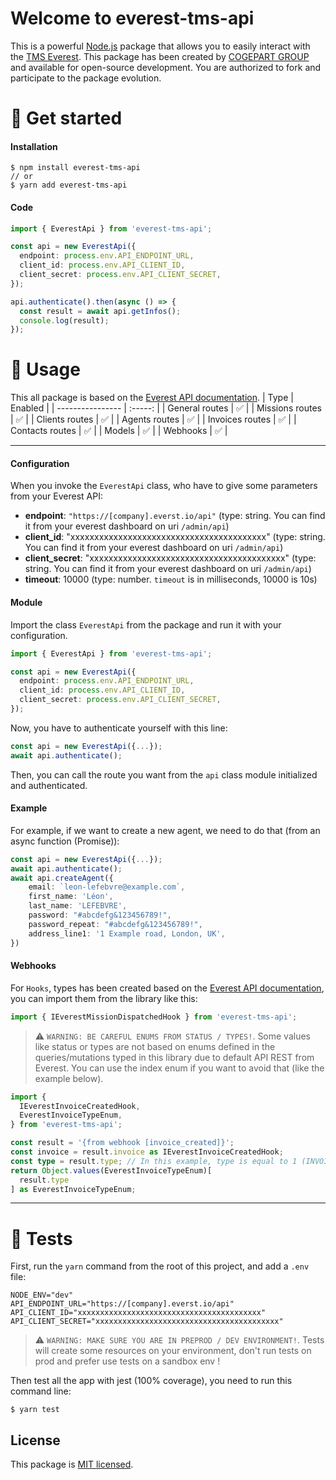 # Welcome to everest-tms-api

This is a powerful [Node.js](https://nodejs.org/) package that allows you to easily interact with the [TMS Everest](https://geteverest.io/). This package has been created by [COGEPART GROUP](https://bycogepart.fr/) and available for open-source development.
You are authorized to fork and participate to the package evolution.

# 🚀 Get started

#### Installation

```
$ npm install everest-tms-api
// or
$ yarn add everest-tms-api
```

#### Code

```typescript
import { EverestApi } from 'everest-tms-api';

const api = new EverestApi({
  endpoint: process.env.API_ENDPOINT_URL,
  client_id: process.env.API_CLIENT_ID,
  client_secret: process.env.API_CLIENT_SECRET,
});

api.authenticate().then(async () => {
  const result = await api.getInfos();
  console.log(result);
});
```

# 👾 Usage

This all package is based on the [Everest API documentation](https://sandbox.everst.io/api/documentation?full=true).
| Type | Enabled |
| ---------------- | :-----: |
| General routes | ✅ |
| Missions routes | ✅ |
| Clients routes | ✅ |
| Agents routes | ✅ |
| Invoices routes | ✅ |
| Contacts routes | ✅ |
| Models | ✅ |
| Webhooks | ✅ |

---

#### Configuration

When you invoke the `EverestApi` class, who have to give some parameters from your Everest API:

- **endpoint**: `"https://[company].everst.io/api"` (type: string. You can find it from your everest dashboard on uri `/admin/api`)
- **client_id**: "xxxxxxxxxxxxxxxxxxxxxxxxxxxxxxxxxxxxxxxxx" (type: string. You can find it from your everest dashboard on uri `/admin/api`)
- **client_secret**: "xxxxxxxxxxxxxxxxxxxxxxxxxxxxxxxxxxxxxxxxx" (type: string. You can find it from your everest dashboard on uri `/admin/api`)
- **timeout**: 10000 (type: number. `timeout` is in milliseconds, 10000 is 10s)

#### Module

Import the class `EverestApi` from the package and run it with your configuration.

```typescript
import { EverestApi } from 'everest-tms-api';

const api = new EverestApi({
  endpoint: process.env.API_ENDPOINT_URL,
  client_id: process.env.API_CLIENT_ID,
  client_secret: process.env.API_CLIENT_SECRET,
});
```

Now, you have to authenticate yourself with this line:

```typescript
const api = new EverestApi({...});
await api.authenticate();
```

Then, you can call the route you want from the `api` class module initialized and authenticated.

#### Example

For example, if we want to create a new agent, we need to do that (from an async function (Promise)):

```typescript
const api = new EverestApi({...});
await api.authenticate();
await api.createAgent({
    email: `leon-lefebvre@example.com`,
    first_name: 'Léon',
    last_name: 'LEFEBVRE',
    password: "#abcdefg&123456789!",
    password_repeat: "#abcdefg&123456789!",
    address_line1: '1 Example road, London, UK',
})
```

#### Webhooks

For `Hooks`, types has been created based on the [Everest API documentation](https://sandbox.everst.io/api/documentation?full=true), you can import them from the library like this:

```typescript
import { IEverestMissionDispatchedHook } from 'everest-tms-api';
```

> ⚠️ `WARNING: BE CAREFUL ENUMS FROM STATUS / TYPES!`. Some values like status or types are not based on enums defined in the queries/mutations typed in this library due to default API REST from Everest. You can use the index enum if you want to avoid that (like the example below).

```typescript
import {
  IEverestInvoiceCreatedHook,
  EverestInvoiceTypeEnum,
} from 'everest-tms-api';

const result = '{from webhook [invoice_created]}';
const invoice = result.invoice as IEverestInvoiceCreatedHook;
const type = result.type; // In this example, type is equal to 1 (INVOICE)
return Object.values(EverestInvoiceTypeEnum)[
  result.type
] as EverestInvoiceTypeEnum;
```

---

# 🚦 Tests

First, run the `yarn` command from the root of this project, and add a `.env` file:

```
NODE_ENV="dev"
API_ENDPOINT_URL="https://[company].everst.io/api"
API_CLIENT_ID="xxxxxxxxxxxxxxxxxxxxxxxxxxxxxxxxxxxxxxxxx"
API_CLIENT_SECRET="xxxxxxxxxxxxxxxxxxxxxxxxxxxxxxxxxxxxxxxxx"
```

> ⚠️ `WARNING: MAKE SURE YOU ARE IN PREPROD / DEV ENVIRONMENT!`. Tests will create some resources on your environment, don't run tests on prod and prefer use tests on a sandbox env !

Then test all the app with jest (100% coverage), you need to run this command line:

```
$ yarn test
```

## License

This package is [MIT licensed](LICENSE.md).
